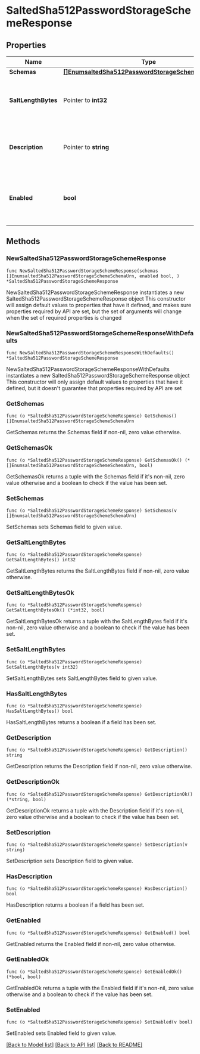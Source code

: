 # SaltedSha512PasswordStorageSchemeResponse

## Properties

Name | Type | Description | Notes
------------ | ------------- | ------------- | -------------
**Schemas** | [**[]EnumsaltedSha512PasswordStorageSchemeSchemaUrn**](EnumsaltedSha512PasswordStorageSchemeSchemaUrn.md) |  | 
**SaltLengthBytes** | Pointer to **int32** | Specifies the number of bytes to use for the generated salt. | [optional] 
**Description** | Pointer to **string** | A description for this Password Storage Scheme | [optional] 
**Enabled** | **bool** | Indicates whether the Password Storage Scheme is enabled for use. | 

## Methods

### NewSaltedSha512PasswordStorageSchemeResponse

`func NewSaltedSha512PasswordStorageSchemeResponse(schemas []EnumsaltedSha512PasswordStorageSchemeSchemaUrn, enabled bool, ) *SaltedSha512PasswordStorageSchemeResponse`

NewSaltedSha512PasswordStorageSchemeResponse instantiates a new SaltedSha512PasswordStorageSchemeResponse object
This constructor will assign default values to properties that have it defined,
and makes sure properties required by API are set, but the set of arguments
will change when the set of required properties is changed

### NewSaltedSha512PasswordStorageSchemeResponseWithDefaults

`func NewSaltedSha512PasswordStorageSchemeResponseWithDefaults() *SaltedSha512PasswordStorageSchemeResponse`

NewSaltedSha512PasswordStorageSchemeResponseWithDefaults instantiates a new SaltedSha512PasswordStorageSchemeResponse object
This constructor will only assign default values to properties that have it defined,
but it doesn't guarantee that properties required by API are set

### GetSchemas

`func (o *SaltedSha512PasswordStorageSchemeResponse) GetSchemas() []EnumsaltedSha512PasswordStorageSchemeSchemaUrn`

GetSchemas returns the Schemas field if non-nil, zero value otherwise.

### GetSchemasOk

`func (o *SaltedSha512PasswordStorageSchemeResponse) GetSchemasOk() (*[]EnumsaltedSha512PasswordStorageSchemeSchemaUrn, bool)`

GetSchemasOk returns a tuple with the Schemas field if it's non-nil, zero value otherwise
and a boolean to check if the value has been set.

### SetSchemas

`func (o *SaltedSha512PasswordStorageSchemeResponse) SetSchemas(v []EnumsaltedSha512PasswordStorageSchemeSchemaUrn)`

SetSchemas sets Schemas field to given value.


### GetSaltLengthBytes

`func (o *SaltedSha512PasswordStorageSchemeResponse) GetSaltLengthBytes() int32`

GetSaltLengthBytes returns the SaltLengthBytes field if non-nil, zero value otherwise.

### GetSaltLengthBytesOk

`func (o *SaltedSha512PasswordStorageSchemeResponse) GetSaltLengthBytesOk() (*int32, bool)`

GetSaltLengthBytesOk returns a tuple with the SaltLengthBytes field if it's non-nil, zero value otherwise
and a boolean to check if the value has been set.

### SetSaltLengthBytes

`func (o *SaltedSha512PasswordStorageSchemeResponse) SetSaltLengthBytes(v int32)`

SetSaltLengthBytes sets SaltLengthBytes field to given value.

### HasSaltLengthBytes

`func (o *SaltedSha512PasswordStorageSchemeResponse) HasSaltLengthBytes() bool`

HasSaltLengthBytes returns a boolean if a field has been set.

### GetDescription

`func (o *SaltedSha512PasswordStorageSchemeResponse) GetDescription() string`

GetDescription returns the Description field if non-nil, zero value otherwise.

### GetDescriptionOk

`func (o *SaltedSha512PasswordStorageSchemeResponse) GetDescriptionOk() (*string, bool)`

GetDescriptionOk returns a tuple with the Description field if it's non-nil, zero value otherwise
and a boolean to check if the value has been set.

### SetDescription

`func (o *SaltedSha512PasswordStorageSchemeResponse) SetDescription(v string)`

SetDescription sets Description field to given value.

### HasDescription

`func (o *SaltedSha512PasswordStorageSchemeResponse) HasDescription() bool`

HasDescription returns a boolean if a field has been set.

### GetEnabled

`func (o *SaltedSha512PasswordStorageSchemeResponse) GetEnabled() bool`

GetEnabled returns the Enabled field if non-nil, zero value otherwise.

### GetEnabledOk

`func (o *SaltedSha512PasswordStorageSchemeResponse) GetEnabledOk() (*bool, bool)`

GetEnabledOk returns a tuple with the Enabled field if it's non-nil, zero value otherwise
and a boolean to check if the value has been set.

### SetEnabled

`func (o *SaltedSha512PasswordStorageSchemeResponse) SetEnabled(v bool)`

SetEnabled sets Enabled field to given value.



[[Back to Model list]](../README.md#documentation-for-models) [[Back to API list]](../README.md#documentation-for-api-endpoints) [[Back to README]](../README.md)


